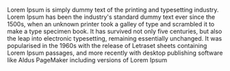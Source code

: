 Lorem Ipsum is simply dummy text of the printing and typesetting industry. Lorem Ipsum has been 
the industry's standard dummy text ever since the 1500s, when an unknown printer took a galley of type 
and scrambled it to make a type specimen book. It has survived not only five centuries, but also the 
leap into electronic typesetting, remaining essentially unchanged. It was popularised in the 1960s with 
the release of Letraset sheets containing Lorem Ipsum passages, and more recently with desktop 
publishing software like Aldus PageMaker including versions of Lorem Ipsum